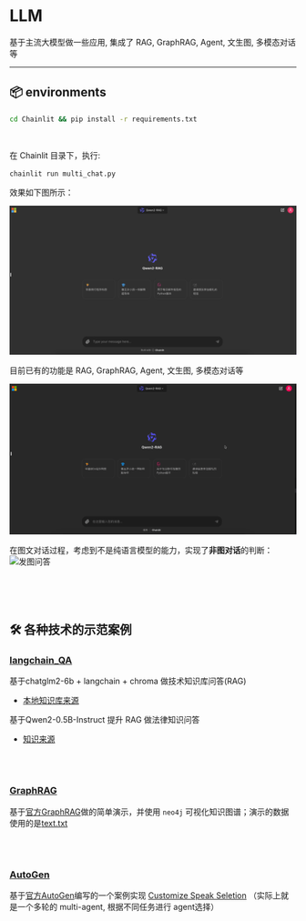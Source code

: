 # LLM

基于主流大模型做一些应用, 集成了 RAG, GraphRAG, Agent, 文生图, 多模态对话等

---


## 📦 environments

```bash
cd Chainlit && pip install -r requirements.txt
```

<br>

在 Chainlit 目录下，执行:

```bash
chainlit run multi_chat.py
```
效果如下图所示：

![使用界面](/assets/multi_chat1.png)

目前已有的功能是 RAG, GraphRAG, Agent, 文生图, 多模态对话等

![功能](/assets/multi_chat1.gif)

在图文对话过程，考虑到不是纯语言模型的能力，实现了**非图对话**的判断：
![发图问答](/assets/multi_chat2.gif)


<br>
<br>
<br>



## 🛠 各种技术的示范案例

### [langchain_QA](https://github.com/yyhchen/LLM-Application/tree/main/langchain_QA)

基于chatglm2-6b + langchain + chroma 做技术知识库问答(RAG)      
- [本地知识库来源](https://github.com/yyhchen/Notes/tree/main/NLP%20review)


基于Qwen2-0.5B-Instruct 提升 RAG 做法律知识问答
- [知识来源](https://huggingface.co/datasets/cfa532/CHLAWS)


<br>
<br>


### [GraphRAG](https://github.com/yyhchen/LLM-Application/tree/main/GraphRAG)

基于[官方GraphRAG](https://microsoft.github.io/graphrag/posts/get_started/)做的简单演示，并使用 `neo4j` 可视化知识图谱；演示的数据使用的是[text.txt](https://github.com/yyhchen/LLM-Application/blob/main/GraphRAG/text.txt) 


<br>
<br>


### [AutoGen](https://github.com/yyhchen/LLM-Application/tree/main/AutoGen)

基于[官方AutoGen](https://microsoft.github.io/autogen/docs/Getting-Started)编写的一个案例实现 [Customize Speak Seletion](https://microsoft.github.io/autogen/docs/topics/groupchat/customized_speaker_selection) （实际上就是一个多轮的 multi-agent, 根据不同任务进行 agent选择）